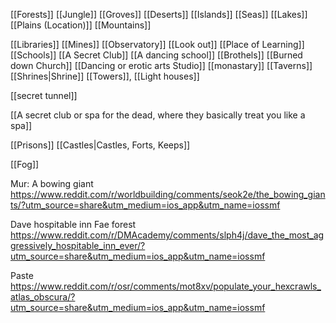 
[[Forests]]
[[Jungle]]
[[Groves]]
[[Deserts]]
[[Islands]]
[[Seas]]
[[Lakes]]
[[Plains (Location)]]
[[Mountains]]

[[Libraries]]
[[Mines]]
[[Observatory]]
[[Look out]]
[[Place of Learning]]
[[Schools]]
[[A Secret Club]]
[[A dancing school]]
[[Brothels]]
[[Burned down Church]]
[[Dancing or erotic arts Studio]]
[[monastary]]
[[Taverns]]
[[Shrines|Shrine]]
[[Towers]], [[Light houses]]

[[secret tunnel]]

[[A secret club or spa for the dead, where they basically treat you like a spa]] 

[[Prisons]]
[[Castles|Castles, Forts, Keeps]]


[[Fog]]

Mur:
A bowing giant
https://www.reddit.com/r/worldbuilding/comments/seok2e/the_bowing_giants/?utm_source=share&utm_medium=ios_app&utm_name=iossmf

Dave hospitable inn Fae forest https://www.reddit.com/r/DMAcademy/comments/slph4j/dave_the_most_aggressively_hospitable_inn_ever/?utm_source=share&utm_medium=ios_app&utm_name=iossmf

Paste https://www.reddit.com/r/osr/comments/mot8xv/populate_your_hexcrawls_atlas_obscura/?utm_source=share&utm_medium=ios_app&utm_name=iossmf